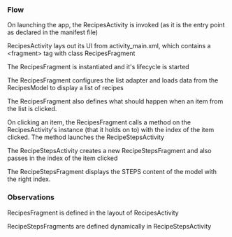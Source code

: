 ### Flow

On launching the app, the RecipesActivity is invoked (as it is the entry point as declared in the manifest file)

RecipesActivity lays out its UI from activity_main.xml, which contains a \<fragment\> tag with class RecipesFragment

The RecipesFragment is instantiated and it's lifecycle is started

The RecipesFragment configures the list adapter and loads data from the RecipesModel to display a list of recipes

The RecipesFragment also defines what should happen when an item from the list is clicked.

On clicking an item, the RecipesFragment calls a method on the RecipesActivity's instance (that it holds on to) with the
index of the item clicked. The method launches the RecipeStepsActivity

The RecipeStepsActivity creates a new RecipeStepsFragment and also passes in the index of the item clicked

The RecipeStepsFragment displays the STEPS content of the model with the right index.

### Observations

RecipesFragment is defined in the layout of RecipesActivity

RecipeStepsFragments are defined dynamically in RecipeStepsActivity
